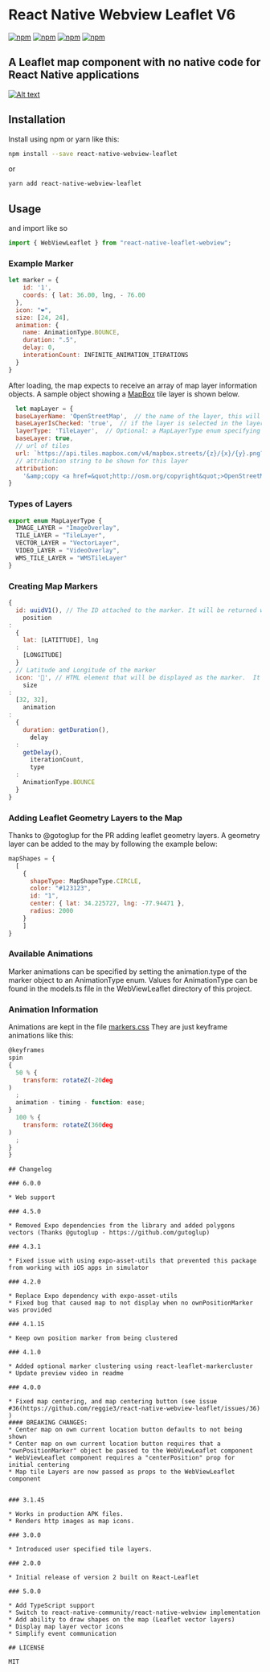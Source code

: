 # React Native Webview Leaflet V6

[![npm](https://img.shields.io/npm/v/react-native-webview-leaflet.svg)](https://www.npmjs.com/package/react-native-webview-leaflet)
[![npm](https://img.shields.io/npm/dm/react-native-webview-leaflet.svg)](https://www.npmjs.com/package/react-native-webview-leaflet)
[![npm](https://img.shields.io/npm/dt/react-native-webview-leaflet.svg)](https://www.npmjs.com/package/react-native-webview-leaflet)
[![npm](https://img.shields.io/npm/l/react-native-webview-leaflet.svg)](https://github.com/react-native-component/react-native-webview-leaflet/blob/master/LICENSE)

## A Leaflet map component with no native code for React Native applications

[![Alt text](https://img.youtube.com/vi/Jpo-Mg3BSVk/0.jpg)](https://www.youtube.com/watch?v=Jpo-Mg3BSVk)

## Installation

Install using npm or yarn like this:

```sh
npm install --save react-native-webview-leaflet
```

or

```sh
yarn add react-native-webview-leaflet
```

## Usage

and import like so

```javascript
import { WebViewLeaflet } from "react-native-leaflet-webview";
```

### Example Marker

```javascript
let marker = {
    id: '1',
    coords: { lat: 36.00, lng, - 76.00
  },
  icon: "❤️",
  size: [24, 24],
  animation: {
    name: AnimationType.BOUNCE,
    duration: ".5",
    delay: 0,
    interationCount: INFINITE_ANIMATION_ITERATIONS
  }
}
```

After loading, the map expects to receive an array of map layer information objects. A sample object showing
a [MapBox](https://www.mapbox.com/) tile layer is shown below.

```javascript
  let mapLayer = {
  baseLayerName: 'OpenStreetMap',  // the name of the layer, this will be seen in the layer selection control
  baseLayerIsChecked: 'true',  // if the layer is selected in the layer selection control
  layerType: 'TileLayer',  // Optional: a MapLayerType enum specifying the type of layer see "Types of Layers" below. Defaults to TILE_LAYER
  baseLayer: true,
  // url of tiles
  url: `https://api.tiles.mapbox.com/v4/mapbox.streets/{z}/{x}/{y}.png?access_token=${mapboxToken}`,
  // attribution string to be shown for this layer
  attribution:
    '&amp;copy <a href=&quot;http://osm.org/copyright&quot;>OpenStreetMap</a> contributors'
}
```

### Types of Layers

```ts
export enum MapLayerType {
  IMAGE_LAYER = "ImageOverlay",
  TILE_LAYER = "TileLayer",
  VECTOR_LAYER = "VectorLayer",
  VIDEO_LAYER = "VideoOverlay",
  WMS_TILE_LAYER = "WMSTileLayer"
}
```

### Creating Map Markers

```javascript
{
  id: uuidV1(), // The ID attached to the marker. It will be returned when onMarkerClicked is called
    position
:
  {
    lat: [LATITTUDE], lng
  :
    [LONGITUDE]
  }
, // Latitude and Longitude of the marker
  icon: '🍇', // HTML element that will be displayed as the marker.  It can also be text or an SVG string.
    size
:
  [32, 32],
    animation
:
  {
    duration: getDuration(),
      delay
  :
    getDelay(),
      iterationCount,
      type
  :
    AnimationType.BOUNCE
  }
}
```

### Adding Leaflet Geometry Layers to the Map

Thanks to @gotoglup for the PR adding leaflet geometry layers. A geometry layer can be added to the may by following the
example below:

```javascript
mapShapes = {
  [
    {
      shapeType: MapShapeType.CIRCLE,
      color: "#123123",
      id: "1",
      center: { lat: 34.225727, lng: -77.94471 },
      radius: 2000
    }
    ]
}
```

### Available Animations

Marker animations can be specified by setting the animation.type of the marker object to an AnimationType enum. Values
for AnimationType can be found in the models.ts file in the WebViewLeaflet directory of this project.

### Animation Information

Animations are kept in the
file [markers.css](https://github.com/reggie3/react-native-webview-leaflet/blob/master/web/markers.css) They are just
keyframe animations like this:

```javascript
@keyframes
spin
{
  50 % {
    transform: rotateZ(-20deg
)
  ;
  animation - timing - function: ease;
}
  100 % {
    transform: rotateZ(360deg
)
  ;
}
}
```

```
## Changelog

### 6.0.0

* Web support

### 4.5.0

* Removed Expo dependencies from the library and added polygons vectors (Thanks @gutoglup - https://github.com/gutoglup)

### 4.3.1

* Fixed issue with using expo-asset-utils that prevented this package from working with iOS apps in simulator

### 4.2.0

* Replace Expo dependency with expo-asset-utils
* Fixed bug that caused map to not display when no ownPositionMarker was provided

### 4.1.15

* Keep own position marker from being clustered

### 4.1.0

* Added optional marker clustering using react-leaflet-markercluster
* Update preview video in readme

### 4.0.0

* Fixed map centering, and map centering button (see issue #36(https://github.com/reggie3/react-native-webview-leaflet/issues/36) )
#### BREAKING CHANGES:
* Center map on own current location button defaults to not being shown
* Center map on own current location button requires that a "ownPositionMarker" object be passed to the WebViewLeaflet component
* WebViewLeaflet component requires a "centerPosition" prop for initial centering
* Map tile Layers are now passed as props to the WebViewLeaflet component


### 3.1.45

* Works in production APK files.
* Renders http images as map icons.

### 3.0.0

* Introduced user specified tile layers.

### 2.0.0

* Initial release of version 2 built on React-Leaflet

### 5.0.0

* Add TypeScript support
* Switch to react-native-community/react-native-webview implementation
* Add ability to draw shapes on the map (Leaflet vector layers)
* Display map layer vector icons
* Simplify event communication

## LICENSE

MIT
```
